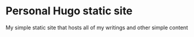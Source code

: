 # Personal Hugo static site
My simple static site that hosts all of my writings and other simple content
